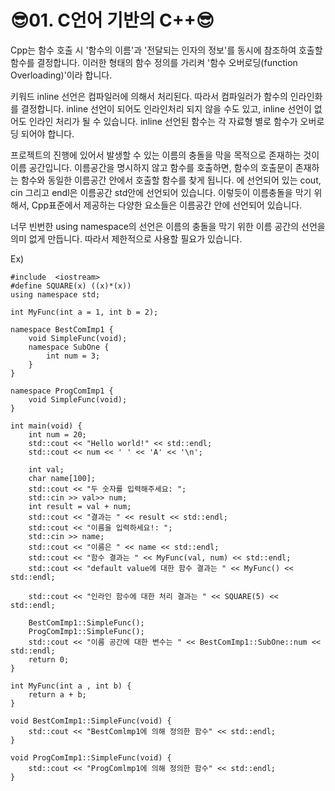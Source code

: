 # 😎01. C언어 기반의 C++😎

Cpp는 함수 호출 시 '함수의 이름'과 '전달되는 인자의 정보'를 동시에 참조하여 호출할 함수를 결정합니다.
이러한 형태의 함수 정의를 가리켜 '함수 오버로딩(function Overloading)'이라 합니다.

키워드 inline 선언은 컴파일러에 의해서 처리된다. 따라서 컴파일러가 함수의 인라인화를 결정합니다.
inline 선언이 되어도 인라인처리 되지 않을 수도 있고, inline 선언이 없어도 인라인 처리가 될 수 있습니다.
inline 선언된 함수는 각 자료형 별로 함수가 오버로딩 되어야 합니다.

프로젝트의 진행에 있어서 발생할 수 있는 이름의 충돌을 막을 목적으로 존재하는 것이 이름 공간입니다.
이름공간을 명시하지 않고 함수를 호출하면, 함수의 호출문이 존재하는 함수와 동일한 이름공간 안에서 호출할 함수를 찾게 됩니다.
<iostream>에 선언되어 있는 cout, cin 그리고 endl은 이름공간 std안에 선언되어 있습니다.
이렇듯이 이름충돌을 막기 위해서, Cpp표준에서 제공하는 다양한 요소들은 이름공간 안에 선언되어 있습니다.

너무 빈번한 using namespace의 선언은 이름의 충돌을 막기 위한 이름 공간의 선언을 의미 없게 만듭니다.
따라서 제한적으로 사용할 필요가 있습니다.


Ex)
```
#include  <iostream>
#define SQUARE(x) ((x)*(x))
using namespace std;

int MyFunc(int a = 1, int b = 2);

namespace BestComImp1 {
	void SimpleFunc(void);
	namespace SubOne {
		int num = 3;
	}
}

namespace ProgComImp1 {
	void SimpleFunc(void);
}

int main(void) {
	int num = 20;
	std::cout << "Hello world!" << std::endl;
	std::cout << num << ' ' << 'A' << '\n';
	
	int val;
	char name[100];
	std::cout << "두 숫자를 입력해주세요: ";
	std::cin >> val>> num;
	int result = val + num;
	std::cout << "결과는 " << result << std::endl;
	std::cout << "이름을 입력하세요!: ";
	std::cin >> name;
	std::cout << "이름은 " << name << std::endl;
	std::cout << "함수 결과는 " << MyFunc(val, num) << std::endl;
	std::cout << "default value에 대한 함수 결과는 " << MyFunc() << std::endl;
	
	std::cout << "인라인 함수에 대한 처리 결과는 " << SQUARE(5) << std::endl;
	
	BestComImp1::SimpleFunc();
	ProgComImp1::SimpleFunc();
	std::cout << "이름 공간에 대한 변수는 " << BestComImp1::SubOne::num << std::endl;
	return 0;
}

int MyFunc(int a , int b) {
	return a + b;
}

void BestComImp1::SimpleFunc(void) {
	std::cout << "BestComlmp1에 의해 정의한 함수" << std::endl;
}

void ProgComImp1::SimpleFunc(void) {
	std::cout << "ProgComlmp1에 의해 정의한 함수" << std::endl;
}
```